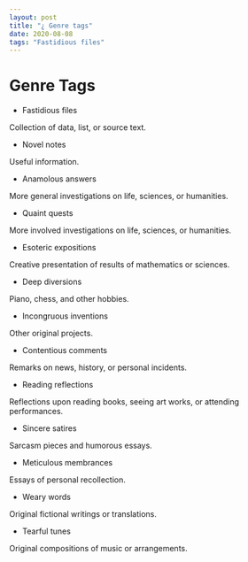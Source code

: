 ```yaml
---
layout: post
title: "¿ Genre tags"
date: 2020-08-08
tags: "Fastidious files"
---
```


# Genre Tags

- Fastidious files

Collection of data, list, or source text.

- Novel notes

Useful information.

- Anamolous answers

More general investigations on life, sciences, or humanities.

- Quaint quests

More involved investigations on life, sciences, or humanities.

- Esoteric expositions

Creative presentation of results of mathematics or sciences.

- Deep diversions

Piano, chess, and other hobbies.

- Incongruous inventions

Other original projects.

- Contentious comments

Remarks on news, history, or personal incidents.

- Reading reflections

Reflections upon reading books, seeing art works, or attending performances.

- Sincere satires

Sarcasm pieces and humorous essays.

- Meticulous membrances

Essays of personal recollection.

- Weary words

Original fictional writings or translations.

- Tearful tunes

Original compositions of music or arrangements.


